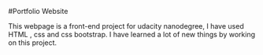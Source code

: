 #Portfolio Website

This webpage is a front-end project for udacity nanodegree,
I have used HTML , css and css bootstrap. 
I have learned a lot of new things by working on this project.
